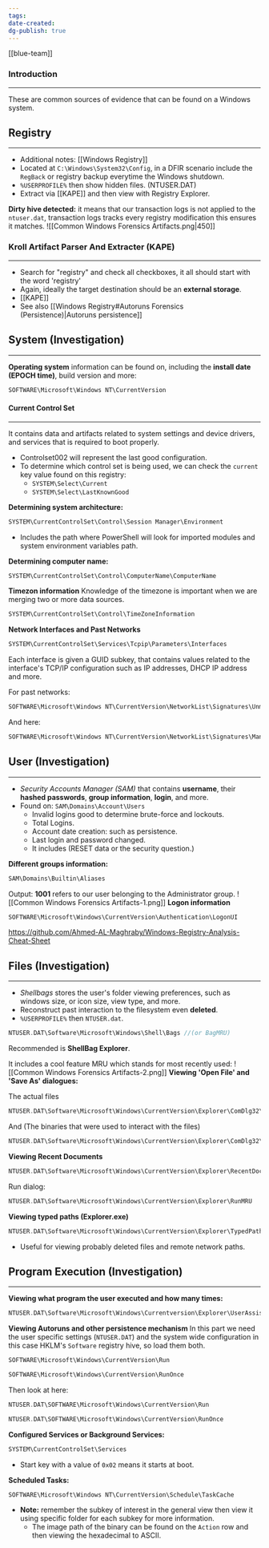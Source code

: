 ```yaml
---
tags: 
date-created: 
dg-publish: true
---
```

[[blue-team]]
### Introduction
---
These are common sources of evidence that can be found on a Windows system.
## Registry 
---

- Additional notes: [[Windows Registry]]
- Located at `C:\Windows\System32\Config`, in a DFIR scenario include the `RegBack` or registry backup everytime the Windows shutdown.
- `%USERPROFILE%` then show hidden files. (NTUSER.DAT)
- Extract via [[KAPE]] and then view with Registry Explorer.

**Dirty hive detected:** it means that our transaction logs is not applied to the `ntuser.dat`, transaction logs tracks every registry modification this ensures it matches.
![[Common Windows Forensics Artifacts.png|450]]
### Kroll Artifact Parser And Extracter (KAPE)
---

- Search for "registry" and check all checkboxes, it all should start with the word 'registry'
- Again, ideally the target destination should be an **external storage**.
- [[KAPE]]
- See also [[Windows Registry#Autoruns Forensics (Persistence)|Autoruns persistence]]
## System (Investigation)
---

**Operating system** information can be found on, including the **install date (EPOCH time)**, build version and more:
```C
SOFTWARE\Microsoft\Windows NT\CurrentVersion
```
#### Current Control Set
---
It contains data and artifacts related to system settings and device drivers, and services that is required to boot properly.

- Controlset002 will represent the last good configuration.
- To determine which control set is being used, we can check the `current` key value found on this registry:
	- `SYSTEM\Select\Current` 
	- `SYSTEM\Select\LastKnownGood` 

**Determining system architecture:**
```C
SYSTEM\CurrentControlSet\Control\Session Manager\Environment
```

- Includes the path where PowerShell will look for imported modules and system environment variables path.

**Determining computer name:**
```C
SYSTEM\CurrentControlSet\Control\ComputerName\ComputerName
```

**Timezon information**
Knowledge of the timezone is important when we are merging two or more data sources.
```C
SYSTEM\CurrentControlSet\Control\TimeZoneInformation
```

**Network Interfaces and Past Networks** 

```C
SYSTEM\CurrentControlSet\Services\Tcpip\Parameters\Interfaces
```

Each interface is given a GUID subkey, that contains values related to the interface's TCP/IP configuration such as IP addresses, DHCP IP address and more.

For past networks:
```C
SOFTWARE\Microsoft\Windows NT\CurrentVersion\NetworkList\Signatures\Unmanaged
```

And here:
```C
SOFTWARE\Microsoft\Windows NT\CurrentVersion\NetworkList\Signatures\Managed
```
## User (Investigation)
---

- _Security Accounts Manager (SAM)_ that contains **username**, their **hashed passwords**, **group information**, **login**, and more.
- Found on: `SAM\Domains\Account\Users`
	- Invalid logins good to determine brute-force and lockouts.
	- Total Logins.
	- Account date creation: such as persistence.
	- Last login and password changed.
	- It includes (RESET data or the security question.)

**Different groups information:**
```C
SAM\Domains\Builtin\Aliases
```

Output:
**1001** refers to our user belonging to the Administrator group.
![[Common Windows Forensics Artifacts-1.png]]
**Logon information**
```C
SOFTWARE\Microsoft\Windows\CurrentVersion\Authentication\LogonUI
```

https://github.com/Ahmed-AL-Maghraby/Windows-Registry-Analysis-Cheat-Sheet

## Files (Investigation)
---

- _Shellbags_ stores the user's folder viewing preferences, such as windows size, or icon size, view type, and more.
- Reconstruct past interaction to the filesystem even **deleted**.
- `%USERPROFILE%` then `NTUSER.dat`.

```C
NTUSER.DAT\Software\Microsoft\Windows\Shell\Bags //(or BagMRU)
```

Recommended is **ShellBag Explorer**.

It includes a cool feature MRU which stands for most recently used:
![[Common Windows Forensics Artifacts-2.png]]
**Viewing 'Open File' and 'Save As' dialogues:**

The actual files
```C
NTUSER.DAT\Software\Microsoft\Windows\CurrentVersion\Explorer\ComDlg32\OpenSavePIDlMRU
```

And (The binaries that were used to interact with the files)

```C
NTUSER.DAT\Software\Microsoft\Windows\CurrentVersion\Explorer\ComDlg32\LastVisitedPidlMRU
```

**Viewing Recent Documents**
```C
NTUSER.DAT\Software\Microsoft\Windows\CurrentVersion\Explorer\RecentDocs
```

Run dialog:
```C
NTUSER.DAT\Software\Microsoft\Windows\CurrentVersion\Explorer\RunMRU
```

**Viewing typed paths (Explorer.exe)**
```C
NTUSER.DAT\Software\Microsoft\Windows\CurrentVersion\Explorer\TypedPaths
```

- Useful for viewing probably deleted files and remote network paths.

## Program Execution (Investigation)
---

**Viewing what program the user executed and how many times:**
```C
NTUSER.DAT\Software\Microsoft\Windows\Currentversion\Explorer\UserAssist\{GUID}\Count
```

**Viewing Autoruns and other persistence mechanism**
In this part we need the user specific settings (`NTUSER.DAT`) and the system wide configuration in this case HKLM's `Software` registry hive, so load them both.

```C
SOFTWARE\Microsoft\Windows\CurrentVersion\Run
```

```C
SOFTWARE\Microsoft\Windows\CurrentVersion\RunOnce
```

Then look at here:

```C
NTUSER.DAT\SOFTWARE\Microsoft\Windows\CurrentVersion\Run
```

```C
NTUSER.DAT\SOFTWARE\Microsoft\Windows\CurrentVersion\RunOnce
```

**Configured Services or Background Services:**

```C
SYSTEM\CurrentControlSet\Services
```

- Start key with a value of `0x02` means it starts at boot.

**Scheduled Tasks:**
```C
SOFTWARE\Microsoft\Windows NT\CurrentVersion\Schedule\TaskCache
```

- **Note:** remember the subkey of interest in the general view then view it using specific folder for each subkey for more information.
	- The image path of the binary can be found on the `Action` row and then viewing the hexadecimal to ASCII.